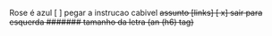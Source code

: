Rose é azul
[ ] pegar a instrucao cabivel <del> assunto <de> [links]
[ x] sair para esquerda
####### tamanho da letra (an (h6) tag)
